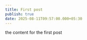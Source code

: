```yaml
---
title: First post
publish: true
date: 2025-08-11T09:57:00.000+05:30
---
```

the content for the first post 
